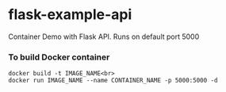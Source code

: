 # flask-example-api
Container Demo with Flask API. Runs on default port 5000

### To build Docker container
```
docker build -t IMAGE_NAME<br>
docker run IMAGE_NAME --name CONTAINER_NAME -p 5000:5000 -d
```
